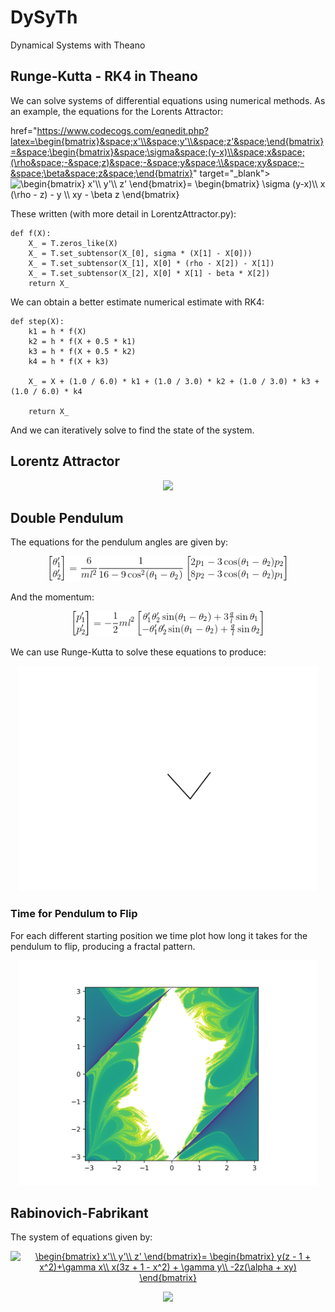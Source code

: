 # DySyTh
Dynamical Systems with Theano

## Runge-Kutta - RK4 in Theano
We can solve systems of differential equations using numerical methods. As an example, the equations for the Lorents Attractor:

href="https://www.codecogs.com/eqnedit.php?latex=\begin{bmatrix}&space;x'\\&space;y'\\&space;z'&space;\end{bmatrix}=&space;\begin{bmatrix}&space;\sigma&space;(y-x)\\&space;x&space;(\rho&space;-&space;z)&space;-&space;y&space;\\&space;xy&space;-&space;\beta&space;z&space;\end{bmatrix}" target="_blank"><img src="https://latex.codecogs.com/gif.latex?\begin{bmatrix}&space;x'\\&space;y'\\&space;z'&space;\end{bmatrix}=&space;\begin{bmatrix}&space;\sigma&space;(y-x)\\&space;x&space;(\rho&space;-&space;z)&space;-&space;y&space;\\&space;xy&space;-&space;\beta&space;z&space;\end{bmatrix}" title="\begin{bmatrix} x'\\ y'\\ z' \end{bmatrix}= \begin{bmatrix} \sigma (y-x)\\ x (\rho - z) - y \\ xy - \beta z \end{bmatrix}" /></a></p>

These written (with more detail in LorentzAttractor.py):
```
def f(X):
    X_ = T.zeros_like(X)
    X_ = T.set_subtensor(X_[0], sigma * (X[1] - X[0]))
    X_ = T.set_subtensor(X_[1], X[0] * (rho - X[2]) - X[1])
    X_ = T.set_subtensor(X_[2], X[0] * X[1] - beta * X[2])
    return X_
```

We can obtain a better estimate numerical estimate with RK4:
```
def step(X):
    k1 = h * f(X)
    k2 = h * f(X + 0.5 * k1)
    k3 = h * f(X + 0.5 * k2)
    k4 = h * f(X + k3)

    X_ = X + (1.0 / 6.0) * k1 + (1.0 / 3.0) * k2 + (1.0 / 3.0) * k3 + (1.0 / 6.0) * k4

    return X_
```

And we can iteratively solve to find the state of the system.

## Lorentz Attractor
<p align="center">
  <img src="https://github.com/JamesUnicomb/DySyTh/blob/master/LorenzAttractor/LorenzAttractor.gif" width="640" />
</p>


## Double Pendulum
The equations for the pendulum angles are given by:
<p align="center">
  <img src="https://github.com/JamesUnicomb/DySyTh/blob/master/DoublePendulum/DoublePendulumEquations1.gif" height="40"/>
</p>

And the momentum:
<p align="center">
  <img src="https://github.com/JamesUnicomb/DySyTh/blob/master/DoublePendulum/DoublePendulumEquations2.gif" height="40"/>
</p>

We can use Runge-Kutta to solve these equations to produce:
<p align="center">
  <img src="https://github.com/JamesUnicomb/DySyTh/blob/master/DoublePendulum/DoublePendulum.gif" width="480" />
</p>


### Time for Pendulum to Flip

For each different starting position we time plot how long it takes for the pendulum to flip, producing a fractal pattern.
<p align="center">
  <img src="https://github.com/JamesUnicomb/DySyTh/blob/master/DoublePendulum/TimeToFlip.png" width="480" />
</p>


## Rabinovich-Fabrikant

The system of equations given by:

<p align="center"><a href="https://www.codecogs.com/eqnedit.php?latex=\begin{bmatrix}&space;x'\\&space;y'\\&space;z'&space;\end{bmatrix}=&space;\begin{bmatrix}&space;y(z&space;-&space;1&space;&plus;&space;x^2)&plus;\gamma&space;x\\&space;x(3z&space;&plus;&space;1&space;-&space;x^2)&space;&plus;&space;\gamma&space;y\\&space;-2z(\alpha&space;&plus;&space;xy)&space;\end{bmatrix}" target="_blank"><img src="https://latex.codecogs.com/gif.latex?\begin{bmatrix}&space;x'\\&space;y'\\&space;z'&space;\end{bmatrix}=&space;\begin{bmatrix}&space;y(z&space;-&space;1&space;&plus;&space;x^2)&plus;\gamma&space;x\\&space;x(3z&space;&plus;&space;1&space;-&space;x^2)&space;&plus;&space;\gamma&space;y\\&space;-2z(\alpha&space;&plus;&space;xy)&space;\end{bmatrix}" title="\begin{bmatrix} x'\\ y'\\ z' \end{bmatrix}= \begin{bmatrix} y(z - 1 + x^2)+\gamma x\\ x(3z + 1 - x^2) + \gamma y\\ -2z(\alpha + xy) \end{bmatrix}" /></a></p>


<p align="center">
  <img src="https://github.com/JamesUnicomb/DySyTh/blob/master/RabinovichFabrikant/RabinovichFabrikant.gif" width="480" />
</p>
